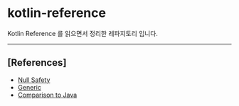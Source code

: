 # kotlin-reference

Kotlin Reference 를 읽으면서 정리한 레파지토리 입니다.

***

## [References]

- [Null Safety](references/null-safety.md)
- [Generic](references/generics.md)
- [Comparison to Java]()
